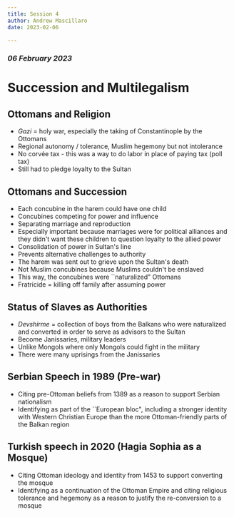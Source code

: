 ```yaml
---
title: Session 4
author: Andrew Mascillaro
date: 2023-02-06

---
```


### _06 February 2023_

# Succession and Multilegalism

## Ottomans and Religion

- _Gazi_ = holy war, especially the taking of Constantinople
by the Ottomans
- Regional autonomy / tolerance, Muslim hegemony but not
intolerance
- No corvée tax - this was a way to do labor in place of
paying tax (poll tax)
- Still had to pledge loyalty to the Sultan

## Ottomans and Succession

- Each concubine in the harem could have one child
- Concubines competing for power and influence
- Separating marriage and reproduction
- Especially important because marriages were for political
alliances and they didn't want these children to question
loyalty to the allied power
- Consolidation of power in Sultan's line
- Prevents alternative challenges to authority
- The harem was sent out to grieve upon the Sultan's death
- Not Muslim concubines because Muslims couldn't be enslaved
- This way, the concubines were \`\`naturalized" Ottomans
- Fratricide = killing off family after assuming power

## Status of Slaves as Authorities

- _Devshirme_ = collection of boys from the Balkans who were
naturalized and converted in order to serve as advisors to
the Sultan
- Become Janissaries, military leaders
- Unlike Mongols where only Mongols could fight in the military
- There were many uprisings from the Janissaries

## Serbian Speech in 1989 (Pre-war)

- Citing pre-Ottoman beliefs from 1389 as a reason to support
Serbian nationalism
- Identifying as part of the \`\`European bloc", including
a stronger identity with Western Christian Europe than the
more Ottoman-friendly parts of the Balkan region

## Turkish speech in 2020 (Hagia Sophia as a Mosque)

- Citing Ottoman ideology and identity from 1453 to support
converting the mosque
- Identifying as a continuation of the Ottoman Empire and
citing religious tolerance and hegemony as a reason to justify
the re-conversion to a mosque

